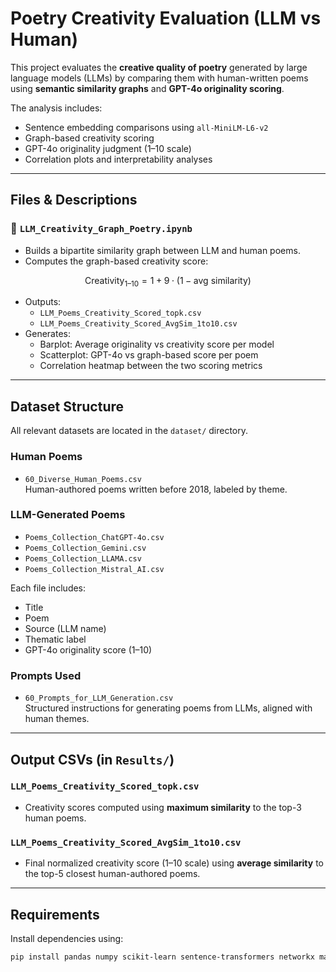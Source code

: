 # Poetry Creativity Evaluation (LLM vs Human)

This project evaluates the **creative quality of poetry** generated by large language models (LLMs) by comparing them with human-written poems using **semantic similarity graphs** and **GPT-4o originality scoring**.

The analysis includes:
- Sentence embedding comparisons using `all-MiniLM-L6-v2`
- Graph-based creativity scoring
- GPT-4o originality judgment (1–10 scale)
- Correlation plots and interpretability analyses

---

## Files & Descriptions

### 🔹 `LLM_Creativity_Graph_Poetry.ipynb`
- Builds a bipartite similarity graph between LLM and human poems.
- Computes the graph-based creativity score:

$$
\text{Creativity}_{1\text{--}10} = 1 + 9 \cdot (1 - \text{avg similarity})
$$


- Outputs:
  - `LLM_Poems_Creativity_Scored_topk.csv`
  - `LLM_Poems_Creativity_Scored_AvgSim_1to10.csv`
- Generates:
  - Barplot: Average originality vs creativity score per model
  - Scatterplot: GPT-4o vs graph-based score per poem
  - Correlation heatmap between the two scoring metrics

---

## Dataset Structure

All relevant datasets are located in the `dataset/` directory.

### Human Poems
- `60_Diverse_Human_Poems.csv`  
  Human-authored poems written before 2018, labeled by theme.

### LLM-Generated Poems
- `Poems_Collection_ChatGPT-4o.csv`
- `Poems_Collection_Gemini.csv`
- `Poems_Collection_LLAMA.csv`
- `Poems_Collection_Mistral_AI.csv`

Each file includes:
- Title
- Poem
- Source (LLM name)
- Thematic label
- GPT-4o originality score (1–10)

### Prompts Used
- `60_Prompts_for_LLM_Generation.csv`  
  Structured instructions for generating poems from LLMs, aligned with human themes.

---

## Output CSVs (in `Results/`)

### `LLM_Poems_Creativity_Scored_topk.csv`
- Creativity scores computed using **maximum similarity** to the top-3 human poems.

### `LLM_Poems_Creativity_Scored_AvgSim_1to10.csv`
- Final normalized creativity score (1–10 scale) using **average similarity** to the top-5 closest human-authored poems.

---

## Requirements

Install dependencies using:

```bash
pip install pandas numpy scikit-learn sentence-transformers networkx matplotlib seaborn
```